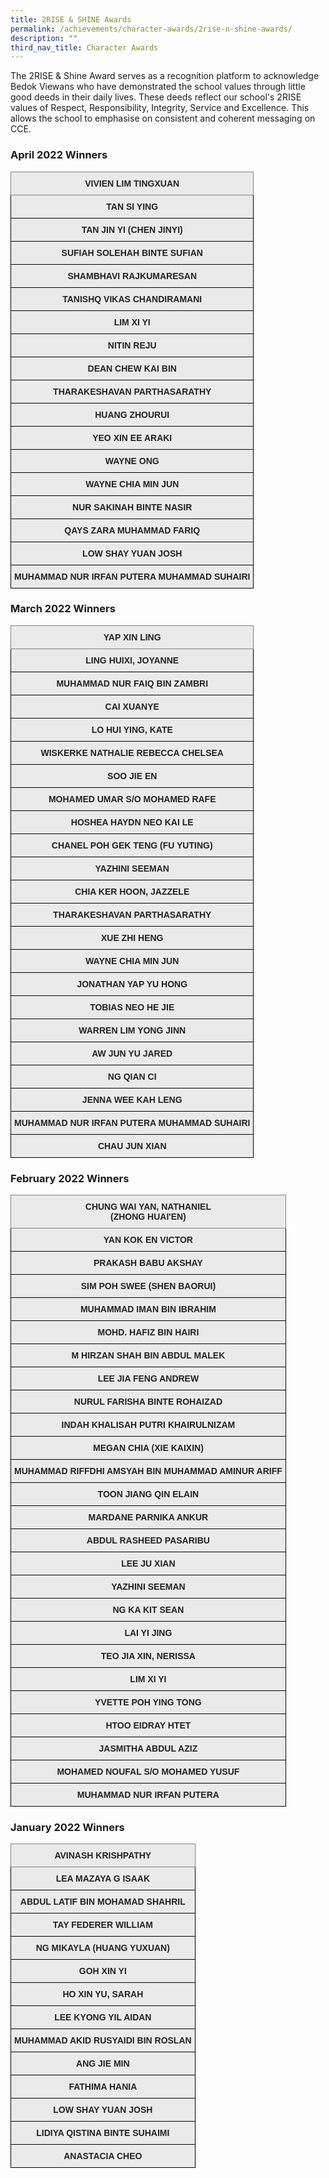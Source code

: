 ```yaml
---
title: 2RISE & SHINE Awards
permalink: /achievements/character-awards/2rise-n-shine-awards/
description: ""
third_nav_title: Character Awards
---
```

The 2RISE & Shine Award serves as a recognition platform to acknowledge Bedok Viewans who have demonstrated the school values through little good deeds in their daily lives.  These deeds reflect our school's 2RISE values of Respect, Responsibility, Integrity, Service and Excellence. This allows the school to emphasise on consistent and coherent messaging on CCE.

### April 2022 Winners

<style type="text/css">
.tg  {border-collapse:collapse;border-spacing:0;}
.tg td{border-color:black;border-style:solid;border-width:1px;font-family:Arial, sans-serif;font-size:14px;
  overflow:hidden;padding:10px 5px;word-break:normal;}
.tg th{border-color:black;border-style:solid;border-width:1px;font-family:Arial, sans-serif;font-size:14px;
  font-weight:normal;overflow:hidden;padding:10px 5px;word-break:normal;}
.tg .tg-n4qt{background-color:#EAEAEA;color:#222;font-weight:bold;text-align:center;vertical-align:top}
.tg .tg-djlw{background-color:#EAEAEA;border-color:inherit;color:#222;font-weight:bold;text-align:center;vertical-align:top}
</style>
<table class="tg">
<thead>
  <tr>
    <th class="tg-djlw">VIVIEN LIM TINGXUAN</th>
  </tr>
</thead>
<tbody>
  <tr>
    <td class="tg-n4qt">TAN SI YING</td>
  </tr>
  <tr>
    <td class="tg-n4qt">TAN JIN YI (CHEN JINYI)</td>
  </tr>
  <tr>
    <td class="tg-n4qt">SUFIAH SOLEHAH BINTE SUFIAN</td>
  </tr>
  <tr>
    <td class="tg-n4qt">SHAMBHAVI RAJKUMARESAN</td>
  </tr>
  <tr>
    <td class="tg-n4qt">TANISHQ VIKAS CHANDIRAMANI</td>
  </tr>
  <tr>
    <td class="tg-n4qt">LIM XI YI</td>
  </tr>
  <tr>
    <td class="tg-n4qt">NITIN REJU</td>
  </tr>
  <tr>
    <td class="tg-n4qt">DEAN CHEW KAI BIN</td>
  </tr>
  <tr>
    <td class="tg-n4qt">THARAKESHAVAN PARTHASARATHY</td>
  </tr>
  <tr>
    <td class="tg-n4qt">HUANG ZHOURUI</td>
  </tr>
  <tr>
    <td class="tg-n4qt">YEO XIN EE ARAKI</td>
  </tr>
  <tr>
    <td class="tg-n4qt">WAYNE ONG</td>
  </tr>
  <tr>
    <td class="tg-n4qt">WAYNE CHIA MIN JUN</td>
  </tr>
  <tr>
    <td class="tg-n4qt">NUR SAKINAH BINTE NASIR</td>
  </tr>
  <tr>
    <td class="tg-n4qt">QAYS ZARA MUHAMMAD FARIQ</td>
  </tr>
  <tr>
    <td class="tg-n4qt">LOW SHAY YUAN JOSH</td>
  </tr>
  <tr>
    <td class="tg-n4qt">MUHAMMAD NUR IRFAN PUTERA MUHAMMAD SUHAIRI</td>
  </tr>
</tbody>
</table>

### March 2022 Winners

<style type="text/css">
.tg  {border-collapse:collapse;border-spacing:0;}
.tg td{border-color:black;border-style:solid;border-width:1px;font-family:Arial, sans-serif;font-size:14px;
  overflow:hidden;padding:10px 5px;word-break:normal;}
.tg th{border-color:black;border-style:solid;border-width:1px;font-family:Arial, sans-serif;font-size:14px;
  font-weight:normal;overflow:hidden;padding:10px 5px;word-break:normal;}
.tg .tg-n4qt{background-color:#EAEAEA;color:#222;font-weight:bold;text-align:center;vertical-align:top}
.tg .tg-djlw{background-color:#EAEAEA;border-color:inherit;color:#222;font-weight:bold;text-align:center;vertical-align:top}
</style>
<table class="tg">
<thead>
  <tr>
    <th class="tg-djlw">YAP XIN LING</th>
  </tr>
</thead>
<tbody>
  <tr>
    <td class="tg-n4qt">LING HUIXI, JOYANNE</td>
  </tr>
  <tr>
    <td class="tg-n4qt">MUHAMMAD NUR FAIQ BIN ZAMBRI</td>
  </tr>
  <tr>
    <td class="tg-n4qt">CAI XUANYE</td>
  </tr>
  <tr>
    <td class="tg-n4qt">LO HUI YING, KATE</td>
  </tr>
  <tr>
    <td class="tg-n4qt">WISKERKE NATHALIE REBECCA CHELSEA</td>
  </tr>
  <tr>
    <td class="tg-n4qt">SOO JIE EN</td>
  </tr>
  <tr>
    <td class="tg-n4qt">MOHAMED UMAR S/O MOHAMED RAFE</td>
  </tr>
  <tr>
    <td class="tg-n4qt">HOSHEA HAYDN NEO KAI LE</td>
  </tr>
  <tr>
    <td class="tg-n4qt">CHANEL POH GEK TENG (FU YUTING)</td>
  </tr>
  <tr>
    <td class="tg-n4qt">YAZHINI SEEMAN</td>
  </tr>
  <tr>
    <td class="tg-n4qt">CHIA KER HOON, JAZZELE</td>
  </tr>
  <tr>
    <td class="tg-n4qt">THARAKESHAVAN PARTHASARATHY</td>
  </tr>
  <tr>
    <td class="tg-n4qt">XUE ZHI HENG</td>
  </tr>
  <tr>
    <td class="tg-n4qt">WAYNE CHIA MIN JUN</td>
  </tr>
  <tr>
    <td class="tg-n4qt">JONATHAN YAP YU HONG</td>
  </tr>
  <tr>
    <td class="tg-n4qt">TOBIAS NEO HE JIE</td>
  </tr>
  <tr>
    <td class="tg-n4qt">WARREN LIM YONG JINN</td>
  </tr>
  <tr>
    <td class="tg-n4qt">AW JUN YU JARED</td>
  </tr>
  <tr>
    <td class="tg-n4qt">NG QIAN CI</td>
  </tr>
  <tr>
    <td class="tg-n4qt">JENNA WEE KAH LENG</td>
  </tr>
  <tr>
    <td class="tg-n4qt">MUHAMMAD NUR IRFAN PUTERA MUHAMMAD SUHAIRI</td>
  </tr>
  <tr>
    <td class="tg-n4qt">CHAU JUN XIAN</td>
  </tr>
</tbody>
</table>

### February 2022 Winners

<style type="text/css">
.tg  {border-collapse:collapse;border-spacing:0;}
.tg td{border-color:black;border-style:solid;border-width:1px;font-family:Arial, sans-serif;font-size:14px;
  overflow:hidden;padding:10px 5px;word-break:normal;}
.tg th{border-color:black;border-style:solid;border-width:1px;font-family:Arial, sans-serif;font-size:14px;
  font-weight:normal;overflow:hidden;padding:10px 5px;word-break:normal;}
.tg .tg-n4qt{background-color:#EAEAEA;color:#222;font-weight:bold;text-align:center;vertical-align:top}
.tg .tg-djlw{background-color:#EAEAEA;border-color:inherit;color:#222;font-weight:bold;text-align:center;vertical-align:top}
</style>
<table class="tg">
<thead>
  <tr>
    <th class="tg-djlw">CHUNG WAI YAN, NATHANIEL<br>(ZHONG HUAI'EN)</th>
  </tr>
</thead>
<tbody>
  <tr>
    <td class="tg-n4qt">YAN KOK EN VICTOR</td>
  </tr>
  <tr>
    <td class="tg-n4qt">PRAKASH BABU AKSHAY</td>
  </tr>
  <tr>
    <td class="tg-n4qt">SIM POH SWEE (SHEN BAORUI)</td>
  </tr>
  <tr>
    <td class="tg-n4qt">MUHAMMAD IMAN BIN IBRAHIM</td>
  </tr>
  <tr>
    <td class="tg-n4qt">MOHD. HAFIZ BIN HAIRI</td>
  </tr>
  <tr>
    <td class="tg-n4qt">M HIRZAN SHAH BIN ABDUL MALEK</td>
  </tr>
  <tr>
    <td class="tg-n4qt">LEE JIA FENG ANDREW</td>
  </tr>
  <tr>
    <td class="tg-n4qt">NURUL FARISHA BINTE ROHAIZAD</td>
  </tr>
  <tr>
    <td class="tg-n4qt">INDAH KHALISAH PUTRI KHAIRULNIZAM</td>
  </tr>
  <tr>
    <td class="tg-n4qt">MEGAN CHIA (XIE KAIXIN)</td>
  </tr>
  <tr>
    <td class="tg-n4qt">MUHAMMAD RIFFDHI AMSYAH BIN MUHAMMAD AMINUR ARIFF</td>
  </tr>
  <tr>
    <td class="tg-n4qt">TOON JIANG QIN ELAIN</td>
  </tr>
  <tr>
    <td class="tg-n4qt">MARDANE PARNIKA ANKUR</td>
  </tr>
  <tr>
    <td class="tg-n4qt">ABDUL RASHEED PASARIBU</td>
  </tr>
  <tr>
    <td class="tg-n4qt">LEE JU XIAN</td>
  </tr>
  <tr>
    <td class="tg-n4qt">YAZHINI SEEMAN</td>
  </tr>
  <tr>
    <td class="tg-n4qt">NG KA KIT SEAN</td>
  </tr>
  <tr>
    <td class="tg-n4qt">LAI YI JING</td>
  </tr>
  <tr>
    <td class="tg-n4qt">TEO JIA XIN, NERISSA</td>
  </tr>
  <tr>
    <td class="tg-n4qt">LIM XI YI</td>
  </tr>
  <tr>
    <td class="tg-n4qt">YVETTE POH YING TONG</td>
  </tr>
  <tr>
    <td class="tg-n4qt">HTOO EIDRAY HTET</td>
  </tr>
  <tr>
    <td class="tg-n4qt">JASMITHA ABDUL AZIZ</td>
  </tr>
  <tr>
    <td class="tg-n4qt">MOHAMED NOUFAL S/O MOHAMED YUSUF</td>
  </tr>
  <tr>
    <td class="tg-n4qt">MUHAMMAD NUR IRFAN PUTERA</td>
  </tr>
</tbody>
</table>

### January 2022 Winners

<style type="text/css">
.tg  {border-collapse:collapse;border-spacing:0;}
.tg td{border-color:black;border-style:solid;border-width:1px;font-family:Arial, sans-serif;font-size:14px;
  overflow:hidden;padding:10px 5px;word-break:normal;}
.tg th{border-color:black;border-style:solid;border-width:1px;font-family:Arial, sans-serif;font-size:14px;
  font-weight:normal;overflow:hidden;padding:10px 5px;word-break:normal;}
.tg .tg-n4qt{background-color:#EAEAEA;color:#222;font-weight:bold;text-align:center;vertical-align:top}
.tg .tg-djlw{background-color:#EAEAEA;border-color:inherit;color:#222;font-weight:bold;text-align:center;vertical-align:top}
</style>
<table class="tg">
<thead>
  <tr>
    <th class="tg-djlw">AVINASH KRISHPATHY</th>
  </tr>
</thead>
<tbody>
  <tr>
    <td class="tg-n4qt">LEA MAZAYA G ISAAK</td>
  </tr>
  <tr>
    <td class="tg-n4qt">ABDUL LATIF BIN MOHAMAD SHAHRIL</td>
  </tr>
  <tr>
    <td class="tg-n4qt">TAY FEDERER WILLIAM</td>
  </tr>
  <tr>
    <td class="tg-n4qt">NG MIKAYLA (HUANG YUXUAN)</td>
  </tr>
  <tr>
    <td class="tg-n4qt">GOH XIN YI</td>
  </tr>
  <tr>
    <td class="tg-n4qt">HO XIN YU, SARAH</td>
  </tr>
  <tr>
    <td class="tg-n4qt">LEE KYONG YIL AIDAN</td>
  </tr>
  <tr>
    <td class="tg-n4qt">MUHAMMAD AKID RUSYAIDI BIN ROSLAN</td>
  </tr>
  <tr>
    <td class="tg-n4qt">ANG JIE MIN</td>
  </tr>
  <tr>
    <td class="tg-n4qt">FATHIMA HANIA</td>
  </tr>
  <tr>
    <td class="tg-n4qt">LOW SHAY YUAN JOSH</td>
  </tr>
  <tr>
    <td class="tg-n4qt">LIDIYA QISTINA BINTE SUHAIMI</td>
  </tr>
  <tr>
    <td class="tg-n4qt">ANASTACIA CHEO</td>
  </tr>
</tbody>
</table>